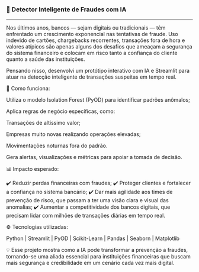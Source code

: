 ### 🚨 Detector Inteligente de Fraudes com IA

---

Nos últimos anos, bancos — sejam digitais ou tradicionais — têm enfrentado um crescimento exponencial nas tentativas de fraude.
Uso indevido de cartões, chargebacks recorrentes, transações fora de hora e valores atípicos são apenas alguns dos desafios que ameaçam a segurança do sistema financeiro e colocam em risco tanto a confiança do cliente quanto a saúde das instituições.

Pensando nisso, desenvolvi um protótipo interativo com IA e Streamlit para atuar na detecção inteligente de transações suspeitas em tempo real.

🔎 Como funciona:

Utiliza o modelo Isolation Forest (PyOD) para identificar padrões anômalos;

Aplica regras de negócio específicas, como:

Transações de altíssimo valor;

Empresas muito novas realizando operações elevadas;

Movimentações noturnas fora do padrão.

Gera alertas, visualizações e métricas para apoiar a tomada de decisão.

📊 Impacto esperado:

✔️ Reduzir perdas financeiras com fraudes;
✔️ Proteger clientes e fortalecer a confiança no sistema bancário;
✔️ Dar mais agilidade aos times de prevenção de risco, que passam a ter uma visão clara e visual das anomalias;
✔️ Aumentar a competitividade dos bancos digitais, que precisam lidar com milhões de transações diárias em tempo real.

⚙️ Tecnologias utilizadas:

Python | Streamlit | PyOD | Scikit-Learn | Pandas | Seaborn | Matplotlib

💡 Esse projeto mostra como a IA pode transformar a prevenção a fraudes, tornando-se uma aliada essencial para instituições financeiras que buscam mais segurança e credibilidade em um cenário cada vez mais digital.
